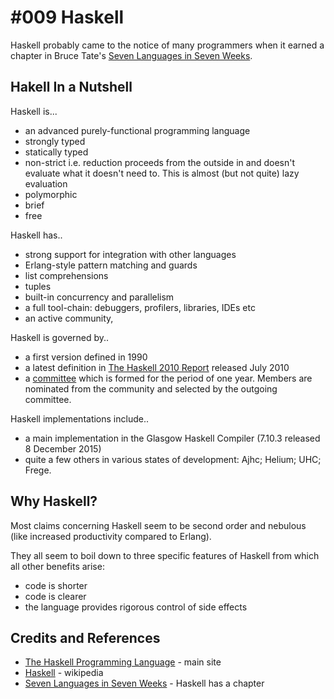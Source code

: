 # #009 Haskell

Haskell probably came to the notice of many programmers when it earned a chapter in
Bruce Tate's [Seven Languages in Seven Weeks](https://www.goodreads.com/book/show/7912517-seven-languages-in-seven-weeks).

## Hakell In a Nutshell

Haskell is...
* an advanced purely-functional programming language
* strongly typed
* statically typed
* non-strict i.e. reduction proceeds from the outside in and doesn't evaluate what it doesn't need to. This is almost (but not quite) lazy evaluation
* polymorphic
* brief
* free

Haskell has..
* strong support for integration with other languages
* Erlang-style pattern matching and guards
* list comprehensions
* tuples
* built-in concurrency and parallelism
* a full tool-chain: debuggers, profilers, libraries, IDEs etc
* an active community,

Haskell is governed by..
* a first version defined in 1990
* a latest definition in [The Haskell 2010 Report](http://www.haskell.org/onlinereport/haskell2010) released July 2010
* a [committee](https://prime.haskell.org/wiki/Committee) which is formed for the period of one year. Members are nominated from the community and selected by the outgoing committee.

Haskell implementations include..
* a main implementation in the Glasgow Haskell Compiler (7.10.3 released 8 December 2015)
* quite a few others in various states of development: Ajhc; Helium; UHC; Frege.

## Why Haskell?

Most claims concerning Haskell seem to be second order and nebulous (like increased productivity compared to Erlang).

They all seem to boil down to three specific features of Haskell from which all other benefits arise:
* code is shorter
* code is clearer
* the language provides rigorous control of side effects

## Credits and References
* [The Haskell Programming Language](https://wiki.haskell.org/Haskell) - main site
* [Haskell](https://en.wikipedia.org/wiki/Haskell_(programming_language)) - wikipedia
* [Seven Languages in Seven Weeks](https://www.goodreads.com/book/show/7912517-seven-languages-in-seven-weeks) - Haskell has a chapter
